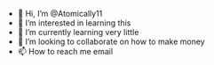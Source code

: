 - 👋 Hi, I’m @Atomically11
- 👀 I’m interested in learning this
- 🌱 I’m currently learning very little
- 💞️ I’m looking to collaborate on how to make money
- 📫 How to reach me email

<!---
Atomically11/Atomically11 is a ✨ special ✨ repository because its `README.md` (this file) appears on your GitHub profile.
You can click the Preview link to take a look at your changes.
--->

